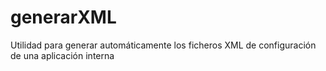 generarXML
==========

Utilidad para generar automáticamente los ficheros XML de configuración de una aplicación interna
